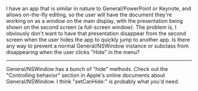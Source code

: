 I have an app that is similar in nature to General/PowerPoint or Keynote, and allows on-the-fly editing, so the user will have the document they're working on as a window on the main display, with the presentation being shown on the second screen (a full-screen window). The problem is, I obviously don't want to have that presentation disappear from the second screen when the user hides the app to quickly jump to another app. Is there any way to prevent a normal General/NSWindow instance or subclass from disappearing when the user clicks "Hide" in the menu?

----

General/NSWindow has a bunch of "hide" methods.  Check out the "Controlling behavior" section in Apple's online documents about General/NSWindow.  I think "setCanHide:" is probably what you'd need.